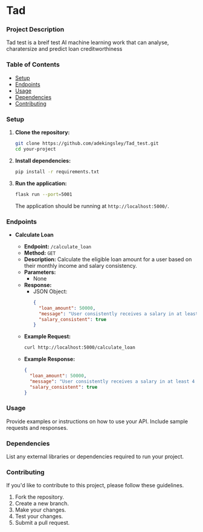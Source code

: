 # Tad

### Project Description

Tad test is a breif test AI machine learning work that can analyse, charatersize and predict loan creditworthiness 

### Table of Contents

- [Setup](#setup)
- [Endpoints](#endpoints)
- [Usage](#usage)
- [Dependencies](#dependencies)
- [Contributing](#contributing)

### Setup

1. **Clone the repository:**

   ```bash
   git clone https://github.com/adekingsley/Tad_test.git
   cd your-project
   ```

2. **Install dependencies:**

   ```bash
   pip install -r requirements.txt
   ```

3. **Run the application:**

   ```bash
   flask run --port=5001
   ```

   The application should be running at `http://localhost:5000/`.

### Endpoints

- **Calculate Loan**

  - **Endpoint:** `/calculate_loan`
  - **Method:** `GET`
  - **Description:** Calculate the eligible loan amount for a user based on their monthly income and salary consistency.
  - **Parameters:**
    - None
  - **Response:**
    - JSON Object:
      ```json
      {
        "loan_amount": 50000,
        "message": "User consistently receives a salary in at least 4 months.",
        "salary_consistent": true
      }
      ```
  - **Example Request:**
    ```bash
    curl http://localhost:5000/calculate_loan
    ```
  - **Example Response:**
    ```json
    {
      "loan_amount": 50000,
      "message": "User consistently receives a salary in at least 4 months.",
      "salary_consistent": true
    }
    ```

### Usage

Provide examples or instructions on how to use your API. Include sample requests and responses.

### Dependencies

List any external libraries or dependencies required to run your project.

### Contributing

If you'd like to contribute to this project, please follow these guidelines.

1. Fork the repository.
2. Create a new branch.
3. Make your changes.
4. Test your changes.
5. Submit a pull request.
